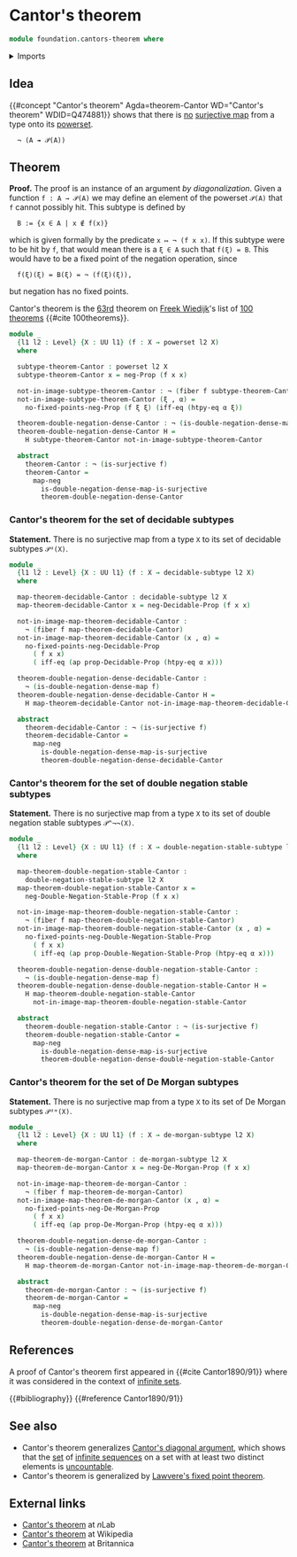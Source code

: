 # Cantor's theorem

```agda
module foundation.cantors-theorem where
```

<details><summary>Imports</summary>

```agda
open import foundation.action-on-identifications-functions
open import foundation.decidable-propositions
open import foundation.decidable-subtypes
open import foundation.dependent-pair-types
open import foundation.double-negation-stable-propositions
open import foundation.function-extensionality
open import foundation.logical-equivalences
open import foundation.negation
open import foundation.powersets
open import foundation.propositional-truncations
open import foundation.surjective-maps
open import foundation.universe-levels

open import foundation-core.empty-types
open import foundation-core.fibers-of-maps
open import foundation-core.propositions

open import logic.de-morgan-propositions
open import logic.de-morgan-subtypes
open import logic.double-negation-dense-maps
open import logic.double-negation-stable-subtypes
```

</details>

## Idea

{{#concept "Cantor's theorem" Agda=theorem-Cantor WD="Cantor's theorem" WDID=Q474881}}
shows that there is [no](foundation-core.negation.md)
[surjective map](foundation.surjective-maps.md) from a type onto its
[powerset](foundation.powersets.md).

```text
  ¬ (A ↠ 𝒫(A))
```

## Theorem

**Proof.** The proof is an instance of an argument _by diagonalization_. Given a
function `f : A → 𝒫(A)` we may define an element of the powerset `𝒫(A)` that `f`
cannot possibly hit. This subtype is defined by

```text
  B := {x ∈ A | x ∉ f(x)}
```

which is given formally by the predicate `x ↦ ¬ (f x x)`. If this subtype were
to be hit by `f`, that would mean there is a `ξ ∈ A` such that `f(ξ) = B`. This
would have to be a fixed point of the negation operation, since

```text
  f(ξ)(ξ) = B(ξ) = ¬ (f(ξ)(ξ)),
```

but negation has no fixed points.

Cantor's theorem is the [63rd](literature.100-theorems.md#63) theorem on
[Freek Wiedijk](http://www.cs.ru.nl/F.Wiedijk/)'s list of
[100 theorems](literature.100-theorems.md) {{#cite 100theorems}}.

```agda
module _
  {l1 l2 : Level} {X : UU l1} (f : X → powerset l2 X)
  where

  subtype-theorem-Cantor : powerset l2 X
  subtype-theorem-Cantor x = neg-Prop (f x x)

  not-in-image-subtype-theorem-Cantor : ¬ (fiber f subtype-theorem-Cantor)
  not-in-image-subtype-theorem-Cantor (ξ , α) =
    no-fixed-points-neg-Prop (f ξ ξ) (iff-eq (htpy-eq α ξ))

  theorem-double-negation-dense-Cantor : ¬ (is-double-negation-dense-map f)
  theorem-double-negation-dense-Cantor H =
    H subtype-theorem-Cantor not-in-image-subtype-theorem-Cantor

  abstract
    theorem-Cantor : ¬ (is-surjective f)
    theorem-Cantor =
      map-neg
        is-double-negation-dense-map-is-surjective
        theorem-double-negation-dense-Cantor
```

### Cantor's theorem for the set of decidable subtypes

**Statement.** There is no surjective map from a type `X` to its set of
decidable subtypes `𝒫ᵈ(X)`.

```agda
module _
  {l1 l2 : Level} {X : UU l1} (f : X → decidable-subtype l2 X)
  where

  map-theorem-decidable-Cantor : decidable-subtype l2 X
  map-theorem-decidable-Cantor x = neg-Decidable-Prop (f x x)

  not-in-image-map-theorem-decidable-Cantor :
    ¬ (fiber f map-theorem-decidable-Cantor)
  not-in-image-map-theorem-decidable-Cantor (x , α) =
    no-fixed-points-neg-Decidable-Prop
      ( f x x)
      ( iff-eq (ap prop-Decidable-Prop (htpy-eq α x)))

  theorem-double-negation-dense-decidable-Cantor :
    ¬ (is-double-negation-dense-map f)
  theorem-double-negation-dense-decidable-Cantor H =
    H map-theorem-decidable-Cantor not-in-image-map-theorem-decidable-Cantor

  abstract
    theorem-decidable-Cantor : ¬ (is-surjective f)
    theorem-decidable-Cantor =
      map-neg
        is-double-negation-dense-map-is-surjective
        theorem-double-negation-dense-decidable-Cantor
```

### Cantor's theorem for the set of double negation stable subtypes

**Statement.** There is no surjective map from a type `X` to its set of double
negation stable subtypes `𝒫^¬¬(X)`.

```agda
module _
  {l1 l2 : Level} {X : UU l1} (f : X → double-negation-stable-subtype l2 X)
  where

  map-theorem-double-negation-stable-Cantor :
    double-negation-stable-subtype l2 X
  map-theorem-double-negation-stable-Cantor x =
    neg-Double-Negation-Stable-Prop (f x x)

  not-in-image-map-theorem-double-negation-stable-Cantor :
    ¬ (fiber f map-theorem-double-negation-stable-Cantor)
  not-in-image-map-theorem-double-negation-stable-Cantor (x , α) =
    no-fixed-points-neg-Double-Negation-Stable-Prop
      ( f x x)
      ( iff-eq (ap prop-Double-Negation-Stable-Prop (htpy-eq α x)))

  theorem-double-negation-dense-double-negation-stable-Cantor :
    ¬ (is-double-negation-dense-map f)
  theorem-double-negation-dense-double-negation-stable-Cantor H =
    H map-theorem-double-negation-stable-Cantor
      not-in-image-map-theorem-double-negation-stable-Cantor

  abstract
    theorem-double-negation-stable-Cantor : ¬ (is-surjective f)
    theorem-double-negation-stable-Cantor =
      map-neg
        is-double-negation-dense-map-is-surjective
        theorem-double-negation-dense-double-negation-stable-Cantor
```

### Cantor's theorem for the set of De Morgan subtypes

**Statement.** There is no surjective map from a type `X` to its set of De
Morgan subtypes `𝒫ᵈᵐ(X)`.

```agda
module _
  {l1 l2 : Level} {X : UU l1} (f : X → de-morgan-subtype l2 X)
  where

  map-theorem-de-morgan-Cantor : de-morgan-subtype l2 X
  map-theorem-de-morgan-Cantor x = neg-De-Morgan-Prop (f x x)

  not-in-image-map-theorem-de-morgan-Cantor :
    ¬ (fiber f map-theorem-de-morgan-Cantor)
  not-in-image-map-theorem-de-morgan-Cantor (x , α) =
    no-fixed-points-neg-De-Morgan-Prop
      ( f x x)
      ( iff-eq (ap prop-De-Morgan-Prop (htpy-eq α x)))

  theorem-double-negation-dense-de-morgan-Cantor :
    ¬ (is-double-negation-dense-map f)
  theorem-double-negation-dense-de-morgan-Cantor H =
    H map-theorem-de-morgan-Cantor not-in-image-map-theorem-de-morgan-Cantor

  abstract
    theorem-de-morgan-Cantor : ¬ (is-surjective f)
    theorem-de-morgan-Cantor =
      map-neg
        is-double-negation-dense-map-is-surjective
        theorem-double-negation-dense-de-morgan-Cantor
```

## References

A proof of Cantor's theorem first appeared in {{#cite Cantor1890/91}} where it
was considered in the context of [infinite sets](set-theory.infinite-sets.md).

{{#bibliography}} {{#reference Cantor1890/91}}

## See also

- Cantor's theorem generalizes
  [Cantor's diagonal argument](set-theory.cantors-diagonal-argument.md), which
  shows that the [set](foundation-core.sets.md) of
  [infinite sequences](foundation.sequences.md) on a set with at least two
  distinct elements is [uncountable](set-theory.uncountable-sets.md).
- Cantor's theorem is generalized by
  [Lawvere's fixed point theorem](foundation.lawveres-fixed-point-theorem.md).

## External links

- [Cantor's theorem](https://ncatlab.org/nlab/show/Cantor%27s+theorem) at $n$Lab
- [Cantor's theorem](https://en.wikipedia.org/wiki/Cantor%27s_theorem) at
  Wikipedia
- [Cantor's theorem](https://www.britannica.com/science/Cantors-theorem) at
  Britannica
